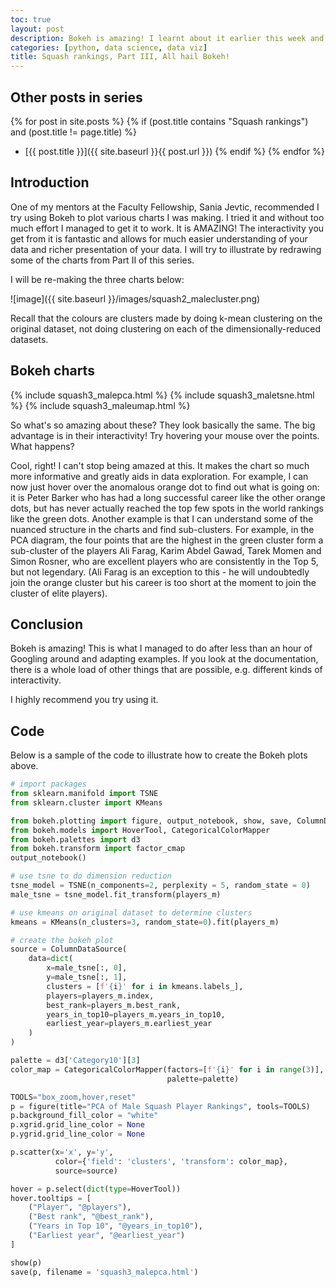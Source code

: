 ```yaml
---
toc: true
layout: post
description: Bokeh is amazing! I learnt about it earlier this week and I want to illustrate its prowess by remaking plots from Part II series using Bokeh.
categories: [python, data science, data viz]
title: Squash rankings, Part III, All hail Bokeh!
---
```

## Other posts in series
{% for post in site.posts %}
{% if (post.title contains "Squash rankings") and (post.title != page.title) %}
* [{{ post.title }}]({{ site.baseurl }}{{ post.url }})
{% endif %}
{% endfor %}

## Introduction
One of my mentors at the Faculty Fellowship, Sania Jevtic, recommended I try using Bokeh to plot various charts I was making. I tried it and without too much effort I managed to get it to work. It is AMAZING! The interactivity you get from it is fantastic and allows for much easier understanding of your data and richer presentation of your data. I will try to illustrate by redrawing some of the charts from Part II of this series.

I will be re-making the three charts below:

![image]({{ site.baseurl }}/images/squash2_malecluster.png)

Recall that the colours are clusters made by doing k-mean clustering on the original dataset, not doing clustering on each of the dimensionally-reduced datasets.

## Bokeh charts
{% include squash3_malepca.html %}
{% include squash3_maletsne.html %}
{% include squash3_maleumap.html %}

So what's so amazing about these? They look basically the same. The big advantage is in their interactivity! Try hovering your mouse over the points. What happens?

Cool, right! I can't stop being amazed at this. It makes the chart so much more informative and greatly aids in data exploration. For example, I can now just hover over the anomalous orange dot to find out what is going on: it is Peter Barker who has had a long successful career like the other orange dots, but has never actually reached the top few spots in the world rankings like the green dots. Another example is that I can understand some of the nuanced structure in the charts and find sub-clusters. For example, in the PCA diagram, the four points that are the highest in the green cluster form a sub-cluster of the players Ali Farag, Karim Abdel Gawad, Tarek Momen and Simon Rosner, who are excellent players who are consistently in the Top 5, but not legendary. (Ali Farag is an exception to this - he will undoubtedly join the orange cluster but his career is too short at the moment to join the cluster of elite players).

## Conclusion
Bokeh is amazing! This is what I managed to do after less than an hour of Googling around and adapting examples. If you look at the documentation, there is a whole load of other things that are possible, e.g. different kinds of interactivity.

I highly recommend you try using it.

## Code
Below is a sample of the code to illustrate how to create the Bokeh plots above.

```python
# import packages
from sklearn.manifold import TSNE
from sklearn.cluster import KMeans

from bokeh.plotting import figure, output_notebook, show, save, ColumnDataSource
from bokeh.models import HoverTool, CategoricalColorMapper
from bokeh.palettes import d3
from bokeh.transform import factor_cmap
output_notebook()

# use tsne to do dimension reduction
tsne_model = TSNE(n_components=2, perplexity = 5, random_state = 0)
male_tsne = tsne_model.fit_transform(players_m)

# use kmeans on original dataset to determine clusters
kmeans = KMeans(n_clusters=3, random_state=0).fit(players_m)

# create the bokeh plot
source = ColumnDataSource(
    data=dict(
        x=male_tsne[:, 0],
        y=male_tsne[:, 1],
        clusters = [f'{i}' for i in kmeans.labels_],
        players=players_m.index,
        best_rank=players_m.best_rank,
        years_in_top10=players_m.years_in_top10,
        earliest_year=players_m.earliest_year
    )
)

palette = d3['Category10'][3]
color_map = CategoricalColorMapper(factors=[f'{i}' for i in range(3)],
                                   palette=palette)

TOOLS="box_zoom,hover,reset"
p = figure(title="PCA of Male Squash Player Rankings", tools=TOOLS)
p.background_fill_color = "white"
p.xgrid.grid_line_color = None
p.ygrid.grid_line_color = None

p.scatter(x='x', y='y',
          color={'field': 'clusters', 'transform': color_map},
          source=source)

hover = p.select(dict(type=HoverTool))
hover.tooltips = [
    ("Player", "@players"),
    ("Best rank", "@best_rank"),
    ("Years in Top 10", "@years_in_top10"),
    ("Earliest year", "@earliest_year")
]

show(p)
save(p, filename = 'squash3_malepca.html')
```
